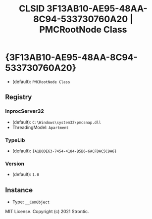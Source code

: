﻿---
title: "CLSID 3F13AB10-AE95-48AA-8C94-533730760A20 | PMCRootNode Class"
excerpt: What is COM-Object CLSID 3F13AB10-AE95-48AA-8C94-533730760A20?
---

# {3F13AB10-AE95-48AA-8C94-533730760A20}

* (default): `PMCRootNode Class`

## Registry


### InprocServer32

* (default): `C:\Windows\system32\pmcsnap.dll`
* ThreadingModel: `Apartment`

### TypeLib

* (default): `{A1B0DE63-7454-4184-B5B6-6ACFDAC5C9A6}`

### Version

* (default): `1.0`

## Instance

* Type: `__ComObject`

MIT License. Copyright (c) 2021 Strontic.


